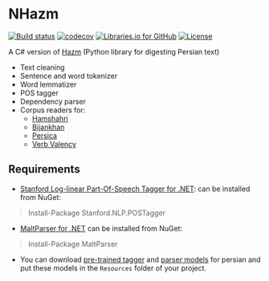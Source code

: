 NHazm
=====
[![Build status](https://ci.appveyor.com/api/projects/status/el9vqyfy45vxsu1w?svg=true)](https://ci.appveyor.com/project/mojtaba-khallash/nhazm)
[![codecov](https://codecov.io/gh/mojtaba-khallash/NHazm/branch/master/graph/badge.svg)](https://codecov.io/gh/mojtaba-khallash/NHazm)
[![Libraries.io for GitHub](https://img.shields.io/librariesio/github/mojtaba-khallash/NHazm.svg)](https://libraries.io/github/mojtaba-khallash/NHazm)
[![License](http://img.shields.io/:license-mit-blue.svg)](http://badges.mit-license.org)

A C# version of [Hazm](https://github.com/sobhe/hazm) (Python library for digesting Persian text)

+ Text cleaning
+ Sentence and word tokenizer
+ Word lemmatizer
+ POS tagger
+ Dependency parser
+ Corpus readers for:
   * [Hamshahri](http://ece.ut.ac.ir/dbrg/hamshahri/)
   * [Bijankhan](http://ece.ut.ac.ir/dbrg/bijankhan/)
   * [Persica](https://sourceforge.net/projects/persica/)
   * [Verb Valency](http://dadegan.ir/catalog/pervallex)


## Requirements
* [Stanford Log-linear Part-Of-Speech Tagger for .NET](http://sergey-tihon.github.io/Stanford.NLP.NET/StanfordPOSTagger.html): can be installed from NuGet: 
> Install-Package Stanford.NLP.POSTagger

* [MaltParser for .NET](http://sergey-tihon.github.io/MaltParser.NET/) can be installed from NuGet: 
> Install-Package MaltParser

* You can download  [pre-trained tagger](http://dl.dropboxusercontent.com/u/90405495/resources.zip) and [parser models](http://dl.dropboxusercontent.com/u/90405495/resources-extra.zip) for persian and put these models in the `Resources` folder of your project.
